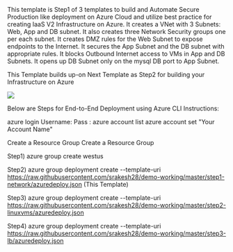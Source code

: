 <html>
<h>
This template is Step1 of 3 templates to build and Automate Secure Production like deployment on Azure Cloud and utilize best practice for creating IaaS V2 Infrastructure on Azure.
</h>
It creates a VNet with 3 Subnets:  Web, App and DB subnet. 
It also creates three Network Security groups one per each subnet.
It creates DMZ rules for the Web Subnet to expose endpoints to the Internet. 
It secures the App Subnet and the DB subnet with appropriate rules. 
It blocks Outbound Internet access to VMs in App and DB Subnets. 
It opens up DB Subnet only on the mysql DB port to App Subnet.

This Template builds up-on Next Template as Step2 for building your Infrastructure on Azure

<a href="https://azuredeploy.net/?repository=https://github.com/srakesh28/demo-working/blob/master/step1-network/azuredeploy-parameters.json" target="_blank">
    <img src="http://azuredeploy.net/deploybutton.png"/>
</a>

Below are Steps for End-to-End Deployment using  Azure CLI Instructions:

azure login
Username: <your org login>
Pass : <your org pass>
azure account list
azure account set "Your Account Name"

Create a Resource Group
Create a Resource Group

Step1) azure group create <Your Resource Group Name> <Your Locaion> westus

Step2) azure group deployment create --template-uri https://raw.githubusercontent.com/srakesh28/demo-working/master/step1-network/azuredeploy.json <Your Resource Group Name> <optional deployment name> (This Template)

Step3) azure group deployment create --template-uri https://raw.githubusercontent.com/srakesh28/demo-working/master/step2-linuxvms/azuredeploy.json <Your Resource Group Name> <optional deployment name> 

Step4) azure group deployment create --template-uri https://raw.githubusercontent.com/srakesh28/demo-working/master/step3-lb/azuredeploy.json <Your Resource Group Name> <optional deployment name> 

</html>
